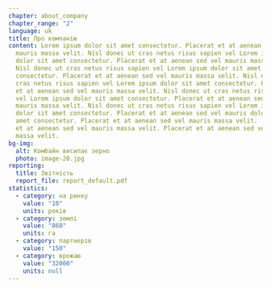 ```yaml
---
chapter: about_company
chapter_range: "2"
language: uk
title: Про компанію
content: Lorem ipsum dolor sit amet consectetur. Placerat et at aenean sed vel
  mauris massa velit. Nisl donec ut cras netus risus sapien vel Lorem ipsum
  dolor sit amet consectetur. Placerat et at aenean sed vel mauris massa velit.
  Nisl donec ut cras netus risus sapien vel Lorem ipsum dolor sit amet
  consectetur. Placerat et at aenean sed vel mauris massa velit. Nisl donec ut
  cras netus risus sapien vel Lorem ipsum dolor sit amet consectetur. Placerat
  et at aenean sed vel mauris massa velit. Nisl donec ut cras netus risus sapien
  vel Lorem ipsum dolor sit amet consectetur. Placerat et at aenean sed vel
  mauris massa velit. Nisl donec ut cras netus risus sapien vel Lorem ipsum
  dolor sit amet consectetur. Placerat et at aenean sed vel mauris dolor sit
  amet consectetur. Placerat et at aenean sed vel mauris massa velit.  Placerat
  et at aenean sed vel mauris massa velit. Placerat et at aenean sed vel mauris
  massa velit.
bg-img:
  alt: Комбайн висипає зерно
  photo: image-20.jpg
reporting:
  title: Звітність
  report_file: report_default.pdf
statistics:
  - category: на ринку
    value: "10"
    units: років
  - category: землі
    value: "860"
    units: га
  - category: партнерів
    value: "150"
  - category: врожаю
    value: "32000"
    units: null
---
```

